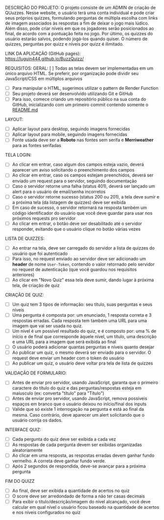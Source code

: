 DESCRIÇÃO DO PROJETO:
 O projeto consiste de um ADMIN de criação de QUuzzes. Nesse website, o usuário terá uma conta individual e pode criar seus próprios quizzes, formulando perguntas de múltipla escolha com links de imagem associados às respostas a fim de deixar o jogo mais lúdico. Além disso, pode criar níveis em que os jogadores serão posicionados ao final, de acordo com a pontuação feita no jogo. Por último, os quizzes do usuário estarão salvos, podendo jogá-los quando quiser. O número de quizzes, perguntas por quizz e níveis por quizz é ilimitado.
 
LINK DA APLICAÇÃO (GitHub pages): https://luguin444.github.io/BuzzQuizz/

REQUISITOS:
GERAL:
[ ]  Todas as telas devem ser implementadas em um único arquivo HTML. Se preferir, por organização pode dividir seu JavaScript/CSS em múltiplos arquivos
- [ ]  Para manipular o HTML, sugerimos utilizar o pattern de Render Function
- [ ]  Seu projeto deverá ser desenvolvido utilizando Git e GitHub
- [ ]  Para isso, comece criando um repositório público na sua conta do GitHub, inicializando com um primeiro commit contendo somente o [README.md](http://readme.md)

LAYOUT:
- [ ]  Aplicar layout para desktop, seguindo imagens fornecidas
- [ ]  Aplicar layout para mobile, seguindo imagens fornecidas
- [ ]  Fonte usada deve ser a **Roboto** nas fontes sem serifa e **Merriweather** para as fontes serifadas

TELA LOGIN:
- [ ]  Ao clicar em entrar, caso algum dos campos esteja vazio, deverá aparecer um aviso solicitando o preenchimento dos campos
- [ ]  Ao clicar em entrar, caso os campos estejam preenchidos, deverá ser enviado um request para o servidor, seguindo documentação
- [ ]  Caso o servidor retorne uma falha (status 401), deverá ser lançado um alert para o usuário de email/senha incorretos
- [ ]  Caso o servidor retorne sucesso (status 200 ou 201), a tela deve sumir e a próxima tela (da listagem de quizzes) deve ser exibida
- [ ]  Em caso de sucesso, o servidor retornará na resposta também um código identificador do usuário que você deve guardar para usar nos próximos requests pro servidor
- [ ]  Ao clicar em entrar, o botão deve ser desabilitado até o servidor responder, evitando que o usuário clique no botão várias vezes

LISTA DE QUIZZES:

- [ ]  Ao entrar na tela, deve ser carregado do servidor a lista de quizzes do usuário que foi autenticado
- [ ]  Para isso, no request enviado ao servidor deve ser adicionado um **header** de nome `User-Token`, contendo o valor retornado pelo servidor no request de autenticação (que você guardou nos requisitos anteriores)
- [ ]  Ao clicar em "Novo Quiz" essa tela deve sumir, dando lugar à próxima tela, de criação de quiz

CRIAÇÃO DE QUIZ:
- [ ]  Um quiz tem 3 tipos de informação: seu título, suas perguntas e seus níveis
- [ ]  Uma pergunta é composta por: um enunciado, 1 resposta correta e 3 respostas erradas. Cada resposta tem também uma URL para uma imagem que vai ser usada no quiz.
- [ ]  Um nível é um possível resultado do quiz, e é composto por: uma % de início e de final que corresponde àquele nível, um título, uma descrição e uma URL para a imagem que será exibida ao final
- [ ]  O usuário poderá adicionar quantas perguntas e níveis quanto desejar
- [ ]  Ao publicar um quiz, o mesmo deverá ser enviado para o servidor. O request deve enviar um header com o token do usuário
- [ ]  Ao publicar um quiz, o usuário deve voltar pra tela de lista de quizzes

VALIDAÇÃO DE FORMULARIO:
- [ ]  Antes de enviar pro servidor, usando JavaScript, garanta que o primeiro caractere do título do quiz e das perguntas/respostas esteja em maíusculo (ex: converta "título" para "Título")
- [ ]  Antes de enviar pro servidor, usando JavaScript, remova possíveis espaços em branco que o usuário deixou no início/final dos inputs
- [ ]  Valide que só existe 1 interrogação na pergunta e está ao final da mesma. Caso contrário, deve aparecer um alert solicitando que o usuário corrija os dados.

 INTERFACE QUIZ:

- [ ]  Cada pergunta do quiz deve ser exibida a cada vez
- [ ]  As respostas de cada pergunta devem ser exibidas organizadas aleatoriamente
- [ ]  Ao clicar em uma resposta, as respostas erradas devem ganhar fundo vermelho. A correta deve ganhar fundo verde.
- [ ]  Após 2 segundos de respondida, deve-se avançar para a próxima pergunta

FIM DO QUIZZ
- [ ]  Ao final, deve ser exibida a quantidade de acertos no quiz
- [ ]  O score deve ser arredondado de forma a não ter casas decimais
- [ ]  Para exibir o título/descrição/imagem do nível alcançado, você deve calcular em qual nível o usuário ficou baseado na quantidade de acertos e nos níveis configurados no quiz
